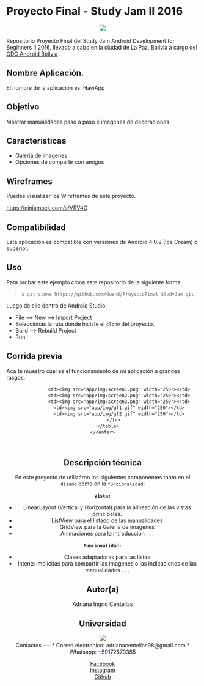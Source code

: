 Proyecto Final - Study Jam II 2016
===
<div align="center">
    <center>
        <img src="http://developerstudyjams.com/images/masthead.png" width="400px"/>
    </center>
</div>

Repositorio Proyecto Final del Study Jam Android Development for Beginners II 2016, llevado a cabo en la ciudad de La Paz, Bolivia a cargo del <a target="_blank" href="http://www.gdg.androidbolivia.com">GDG Android Bolivia</a> .

Nombre Aplicación.
---
El nombre de la aplicación es: NaviApp

Objetivo
---
Mostrar manualidades paso a paso e imagenes de decoraciones

Caracteristicas
---
* Galeria de imagenes
* Opciones de compartir con amigos

Wireframes
---
Puedes visualizar los Wireframes de este proyecto.

https://ninjamock.com/s/VRV4G

Compatibilidad
---
Esta aplicación es compatible con versiones de Android 4.0.2 (Ice Cream) o superior.

Uso
---------
Para probar este ejemplo clona este repositorio de la siguiente forma:
>
>     $ git clone https://github.com/Gusn8/ProyectoFinal_StudyJam.git

Luego de ello dentro de Android Studio:

* File --> New --> Import Project 
* Seleccionas la ruta donde hiciste el `clone` del proyecto.
* Build --> Rebuild Project
* Run 

Corrida previa
---
Aca te muestro cual es el funcionamiento de mi aplicación a grandes rasgos.
<div align="center">
    <center>
        <table border="0">
            <tr>
            
                <td><img src="app/img/screen1.png" width="250"></td>
                <td><img src="app/img/screen2.png" width="250"></td>
                <td><img src="app/img/screen3.png" width="250"></td>
                <td><img src="app/img/gf1.gif" width="250"></td>
                <td><img src="app/img/gf2.gif" width="250"></td>
            </tr>
        </table>
    </center>
</div>
<br>

Descripción técnica
---
En este proyecto de utilizáron los siguientes componentes tanto en el `diseño` como en la `funcionalidad`:

**`Vista:`**
* LinearLayout (Vertical y Horizontal) para la alineación de las vistas principales.
* ListView para el listado de las manualidades
* GridView para la Galeria de imagenes
* Animaciones para la introduccion
.
.
.

**`Funcionalidad:`**
* Clases adaptadoras para las listas
* Intents implicitas para compartir las imagenes o las indicaciones de las manualidades
.
.
.

Autor(a)
---
Adriana Ingrid Centellas

Universidad
---
<div align="center">
    <center>
        <img src="http://lpz.ucb.edu.bo/Forms/RecursosMultimedia/Logos2016/DosLogos.jpg" width="400px"/>
    </center>
</div>
Contactos
---
* Correo electronico: adrianacentellas98@gmail.com
* Whatsapp: +59172570385

[Facebook](https://www.facebook.com/adriana.centellas1) <br>
[Instagram](https://www.instagram.com/ai.centellas/)<br>
[Github](https://www.github.com/adrisparkle)<br>
